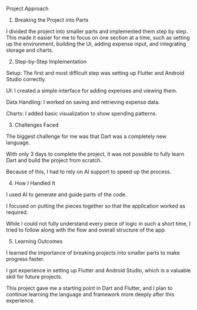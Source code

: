 Project Approach
1. Breaking the Project into Parts

 I divided the project into smaller parts and implemented them step by step. This made it easier for me to focus on one section at a time, such as setting up the environment, building the UI, adding expense input, and integrating storage and charts.

2. Step-by-Step Implementation

Setup: The first and most difficult step was setting up Flutter and Android Studio correctly.

UI: I created a simple interface for adding expenses and viewing them.

Data Handling: I worked on saving and retrieving expense data.

Charts: I added basic visualization to show spending patterns.

3. Challenges Faced

The biggest challenge for me was that Dart was a completely new language.

With only 3 days to complete the project, it was not possible to fully learn Dart and build the project from scratch.

Because of this, I had to rely on AI support to speed up the process.

4. How I Handled It

I used AI to generate and guide parts of the code.

I focused on putting the pieces together so that the application worked as required.

While I could not fully understand every piece of logic in such a short time, I tried to follow along with the flow and overall structure of the app.

5. Learning Outcomes

I learned the importance of breaking projects into smaller parts to make progress faster.

I got experience in setting up Flutter and Android Studio, which is a valuable skill for future projects.

This project gave me a starting point in Dart and Flutter, and I plan to continue learning the language and framework more deeply after this experience.
